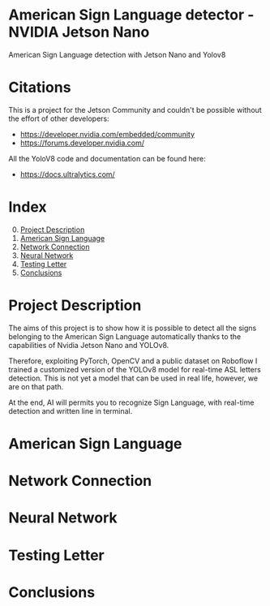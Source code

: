 # American Sign Language detector - NVIDIA Jetson Nano
American Sign Language detection with Jetson Nano and Yolov8

# Citations
This is a project for the Jetson Community and couldn't be possible without the effort of other developers:
  - https://developer.nvidia.com/embedded/community
  - https://forums.developer.nvidia.com/
    
All the YoloV8 code and documentation can be found here:
  - https://docs.ultralytics.com/

# Index
0.  [Project Description](https://github.com/gerardiandre79/asljetsonyolov8/blob/main/README.md#project-description)
1.  [American Sign Language](https://github.com/gerardiandre79/asljetsonyolov8/blob/main/README.md#american-sign-language)
2.  [Network Connection](https://github.com/gerardiandre79/asljetsonyolov8/blob/main/README.md#network-connection)
3.  [Neural Network](https://github.com/gerardiandre79/asljetsonyolov8/blob/main/README.md#neural-network)
4.  [Testing Letter](https://github.com/gerardiandre79/asljetsonyolov8/blob/main/README.md#testing-letter)
5.  [Conclusions](https://github.com/gerardiandre79/asljetsonyolov8/blob/main/README.md#conclusions)

# Project Description
The aims of this project is to show how it is possible to detect all the signs belonging to the American Sign Language automatically thanks to the capabilities of Nvidia Jetson Nano and YOLOv8.

Therefore, exploiting PyTorch, OpenCV and a public dataset on Roboflow I trained a customized version of the YOLOv8 model for real-time ASL letters detection. This is not yet a model that can be used in real life, however, we are on that path.

At the end, AI will permits you to recognize Sign Language, with real-time detection and written line in terminal.

# American Sign Language

# Network Connection

# Neural Network

# Testing Letter
   
# Conclusions
